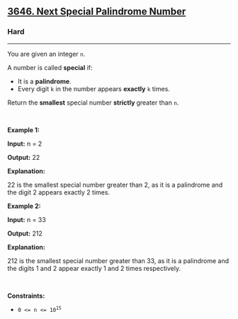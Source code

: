 <h2><a href="https://leetcode.com/problems/next-special-palindrome-number">3646. Next Special Palindrome Number</a></h2><h3>Hard</h3><hr><p>You are given an integer <code>n</code>.</p>

<p>A number is called <strong>special</strong> if:</p>

<ul>
	<li>It is a <strong><span data-keyword="palindrome-integer">palindrome</span></strong>.</li>
	<li>Every digit <code>k</code> in the number appears <strong>exactly</strong> <code>k</code> times.</li>
</ul>

<p>Return the <strong>smallest</strong> special number <strong>strictly </strong>greater than <code>n</code>.</p>

<p>&nbsp;</p>
<p><strong class="example">Example 1:</strong></p>

<div class="example-block">
<p><strong>Input:</strong> <span class="example-io">n = 2</span></p>

<p><strong>Output:</strong> <span class="example-io">22</span></p>

<p><strong>Explanation:</strong></p>

<p>22 is the smallest special number greater than 2, as it is a palindrome and the digit 2 appears exactly 2 times.</p>
</div>

<p><strong class="example">Example 2:</strong></p>

<div class="example-block">
<p><strong>Input:</strong> <span class="example-io">n = 33</span></p>

<p><strong>Output:</strong> <span class="example-io">212</span></p>

<p><strong>Explanation:</strong></p>

<p>212 is the smallest special number greater than 33, as it is a palindrome and the digits 1 and 2 appear exactly 1 and 2 times respectively.<br />
 </p>
</div>

<p>&nbsp;</p>
<p><strong>Constraints:</strong></p>

<ul>
	<li><code>0 &lt;= n &lt;= 10<sup>15</sup></code></li>
</ul>
